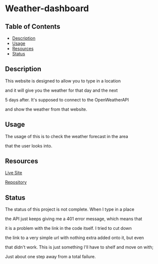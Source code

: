 # Weather-dashboard

## Table of Contents
- [Description](#description)
- [Usage](#usage)
- [Resources](#resources)
- [Status](#status)

## Description

This website is designed to allow you to type in a location 

and it will give you the weather for that day and the next

5 days after. It's supposed to connect to the OpenWeatherAPI

and show the weather from that website.

## Usage

The usage of this is to check the weather forecast in the area

that the user looks into.

## Resources

[Live Site](https://nicklthompson.github.io/Weather-dashboard/)

[Repository](https://github.com/NickLThompson/Weather-dashboard)

## Status

The status of this project is not complete. When I type in a place

the API just keeps giving me a 401 error message, which means that

it is a problem with the link in the code itself. I tried to cut down 

the link to a very simple url with nothing extra added onto it, but even

that didn't work. This is just something I'll have to shelf and move on with;

Just about one step away from a total failure.